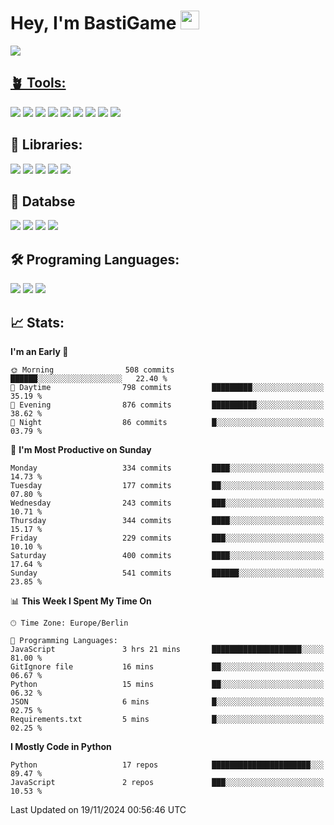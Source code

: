 # Hey, I'm BastiGame <img src="https://raw.githubusercontent.com/MartinHeinz/MartinHeinz/master/wave.gif" width="30px">

<a href="https://discord.com/users/1018150165489668227"><img src="https://lanyard.cnrad.dev/api/1018150165489668227"><p/>

## 🪴 Tools:
[![](https://skillicons.dev/icons?i=discord)](https://discord.com/ "Discord")
[![](https://skillicons.dev/icons?i=bots)](https://discord.dev/ "Discord Bots")
[![](https://skillicons.dev/icons?i=pycharm)](https://jetbrains.com/pycharm/ "PyCharm")
[![](https://skillicons.dev/icons?i=webstorm)](https://jetbrains.com/webstorm/ "WebStorm")
[![](https://skillicons.dev/icons?i=vscode)](https://vscode.dev/ "VSC")
[![](https://skillicons.dev/icons?i=git)](https://git-scm.com/ "Git")
[![](https://skillicons.dev/icons?i=github)](https://github.com/ "GitHub")
[![](https://skillicons.dev/icons?i=notion)](https://www.notion.so "Notion")
[![](https://skillicons.dev/icons?i=figma)](https://www.figma.com "Figma")


## 🎉 Libraries:
[![](https://skillicons.dev/icons?i=fastapi)](https://fastapi.tiangolo.com/ "FastAPI")
[![](https://skillicons.dev/icons?i=flask)](https://flask.palletsprojects.com/en/3.0.x/ "Flask")
[![](https://skillicons.dev/icons?i=discordjs)](https://discord.js.org/ "DiscordJS")
[![](https://skillicons.dev/icons?i=nodejs)](https://nodejs.org/en "NodeJS")
[![](https://skillicons.dev/icons?i=npm)](https://www.npmjs.com/ "NPM")

## 💾 Databse
[![](https://skillicons.dev/icons?i=redis)](https://redis.io/de/ "Redis")
[![](https://skillicons.dev/icons?i=sqlite)](https://sqlite.org/ "SQLite")
[![](https://skillicons.dev/icons?i=postgresql)](https://postgresql.org/ "PostgreSQL")
[![](https://skillicons.dev/icons?i=mysql)](https://www.mysql.com/de/ "MySQL")


## 🛠️ Programing Languages:
[![](https://skillicons.dev/icons?i=py)](https://python.org/ "Python")
[![](https://skillicons.dev/icons?i=js)](https://de.wikipedia.org/wiki/JavaScript "JavaScript")
[![](https://skillicons.dev/icons?i=ts)](https://www.typescriptlang.org/ "TypeScript")


<!--## ⭐ Projekte:
[![Discord](https://img.shields.io/badge/Discord-%237289DA.svg?logo=discord&logoColor=white)](https://discord.gg/Hfjv2cCQ)
[![Twitch](https://img.shields.io/badge/Twitch-%239146FF.svg?logo=Twitch&logoColor=white)](https://www.twitch.tv/bastigametv)
[![FlashBot](https://img.shields.io/badge/FlashBot-%ff7e47.svg?logo=wechat&logoColor=white)](https://discord.com/application-directory/1111374314340626433)
[![FlashGlobal](https://img.shields.io/badge/FlashGlobal-%ff7e47.svg?logo=wechat&logoColor=white)](https://discord.com/application-directory/1169681232532099112)

-->

## 📈 Stats:
<!--START_SECTION:waka-->
**I'm an Early 🐤** 

```text
🌞 Morning                508 commits         ██████░░░░░░░░░░░░░░░░░░░   22.40 % 
🌆 Daytime                798 commits         █████████░░░░░░░░░░░░░░░░   35.19 % 
🌃 Evening                876 commits         ██████████░░░░░░░░░░░░░░░   38.62 % 
🌙 Night                  86 commits          █░░░░░░░░░░░░░░░░░░░░░░░░   03.79 % 
```
📅 **I'm Most Productive on Sunday** 

```text
Monday                   334 commits         ████░░░░░░░░░░░░░░░░░░░░░   14.73 % 
Tuesday                  177 commits         ██░░░░░░░░░░░░░░░░░░░░░░░   07.80 % 
Wednesday                243 commits         ███░░░░░░░░░░░░░░░░░░░░░░   10.71 % 
Thursday                 344 commits         ████░░░░░░░░░░░░░░░░░░░░░   15.17 % 
Friday                   229 commits         ███░░░░░░░░░░░░░░░░░░░░░░   10.10 % 
Saturday                 400 commits         ████░░░░░░░░░░░░░░░░░░░░░   17.64 % 
Sunday                   541 commits         ██████░░░░░░░░░░░░░░░░░░░   23.85 % 
```


📊 **This Week I Spent My Time On** 

```text
🕑︎ Time Zone: Europe/Berlin

💬 Programming Languages: 
JavaScript               3 hrs 21 mins       ████████████████████░░░░░   81.00 % 
GitIgnore file           16 mins             ██░░░░░░░░░░░░░░░░░░░░░░░   06.67 % 
Python                   15 mins             ██░░░░░░░░░░░░░░░░░░░░░░░   06.32 % 
JSON                     6 mins              █░░░░░░░░░░░░░░░░░░░░░░░░   02.75 % 
Requirements.txt         5 mins              █░░░░░░░░░░░░░░░░░░░░░░░░   02.25 % 
```

**I Mostly Code in Python** 

```text
Python                   17 repos            ██████████████████████░░░   89.47 % 
JavaScript               2 repos             ███░░░░░░░░░░░░░░░░░░░░░░   10.53 % 
```




 Last Updated on 19/11/2024 00:56:46 UTC
<!--END_SECTION:waka-->
